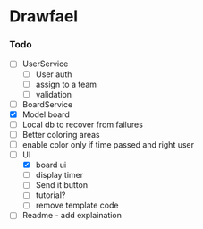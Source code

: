 # Drawfael

### Todo
- [ ] UserService
  - [ ] User auth
  - [ ] assign to a team
  - [ ] validation
- [ ]  BoardService
  - [x]  Model board
  - [ ] Local db to recover from failures
  - [ ] Better coloring areas
  - [ ] enable color only if time passed and right user
- [ ] UI
  - [x] board ui
  - [ ] display timer
  - [ ] Send it button
  - [ ] tutorial?
  - [ ] remove template code
- [ ] Readme - add explaination
